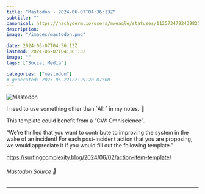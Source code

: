 ```yaml
---
title: "Mastodon - 2024-06-07T04:36:13Z"
subtitle: ""
canonical: https://hachyderm.io/users/mweagle/statuses/112573479243982555
description:
image: "/images/mastodon.png"

date: 2024-06-07T04:36:13Z
lastmod: 2024-06-07T04:36:13Z
image: ""
tags: ["Social Media"]

categories: ["mastodon"]
# generated: 2025-05-22T22:29:20-07:00
---
```

![Mastodon](/images/mastodon.png)

<p>I need to use something other than `AI: ` in my notes. 🤔 </p><p>This template could benefit from a  “CW: Omniscience”.</p><p>“We’re thrilled that you want to contribute to improving the system in the wake of an incident! For each post-incident action that you are proposing, we would appreciate it if you would fill out the following template.”</p><p><a href="https://surfingcomplexity.blog/2024/06/02/action-item-template/" target="_blank" rel="nofollow noopener noreferrer" translate="no"><span class="invisible">https://</span><span class="ellipsis">surfingcomplexity.blog/2024/06</span><span class="invisible">/02/action-item-template/</span></a></p>


###### [Mastodon Source 🐘](https://hachyderm.io/@mweagle/112573479243982555)

___
